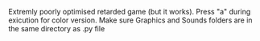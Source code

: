 Extremly poorly optimised retarded game (but it works).
Press "a" during exicution for color version.
Make sure Graphics and Sounds folders are in the same directory as .py file
